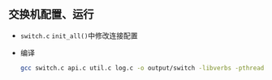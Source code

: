 
## 交换机配置、运行

- `switch.c` `init_all()`中修改连接配置

- 编译
    ``` bash
    gcc switch.c api.c util.c log.c -o output/switch -libverbs -pthread -lpcap
    ```
